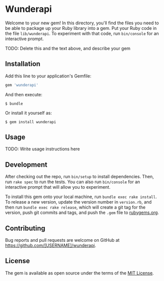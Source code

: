 # Wunderapi

Welcome to your new gem! In this directory, you'll find the files you need to be able to package up your Ruby library into a gem. Put your Ruby code in the file `lib/wunderapi`. To experiment with that code, run `bin/console` for an interactive prompt.

TODO: Delete this and the text above, and describe your gem

## Installation

Add this line to your application's Gemfile:

```ruby
gem 'wunderapi'
```

And then execute:

    $ bundle

Or install it yourself as:

    $ gem install wunderapi

## Usage

TODO: Write usage instructions here

## Development

After checking out the repo, run `bin/setup` to install dependencies. Then, run `rake spec` to run the tests. You can also run `bin/console` for an interactive prompt that will allow you to experiment.

To install this gem onto your local machine, run `bundle exec rake install`. To release a new version, update the version number in `version.rb`, and then run `bundle exec rake release`, which will create a git tag for the version, push git commits and tags, and push the `.gem` file to [rubygems.org](https://rubygems.org).

## Contributing

Bug reports and pull requests are welcome on GitHub at https://github.com/[USERNAME]/wunderapi.


## License

The gem is available as open source under the terms of the [MIT License](http://opensource.org/licenses/MIT).

